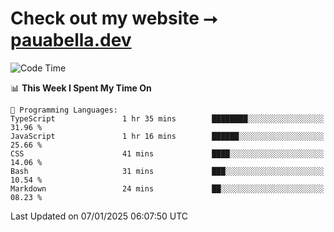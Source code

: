 # Check out my website ⭢ [pauabella.dev](https://pauabella.dev)

<!--START_SECTION:waka-->
![Code Time](http://img.shields.io/badge/Code%20Time-3%2C998%20hrs%2032%20mins-blue)

📊 **This Week I Spent My Time On** 

```text
💬 Programming Languages: 
TypeScript               1 hr 35 mins        ████████░░░░░░░░░░░░░░░░░   31.96 % 
JavaScript               1 hr 16 mins        ██████░░░░░░░░░░░░░░░░░░░   25.66 % 
CSS                      41 mins             ████░░░░░░░░░░░░░░░░░░░░░   14.06 % 
Bash                     31 mins             ███░░░░░░░░░░░░░░░░░░░░░░   10.54 % 
Markdown                 24 mins             ██░░░░░░░░░░░░░░░░░░░░░░░   08.23 % 
```


 Last Updated on 07/01/2025 06:07:50 UTC
<!--END_SECTION:waka-->
